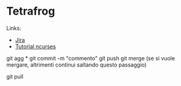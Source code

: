 # Tetrafrog

Links:
- [Jira](https://tetrafrog.atlassian.net/jira/software/projects/TET/boards/1)
- [Tutorial ncurses](https://www.youtube.com/playlist?list=PL2U2TQ__OrQ8jTf0_noNKtHMuYlyxQl4v)

git agg *
git commit -m "commento"
git push
git merge (se si vuole mergare, altrimenti continui saltando questo passaggio)

git pull
